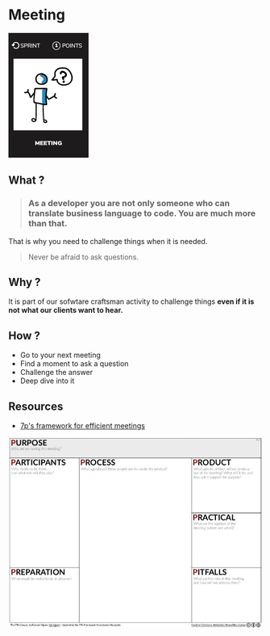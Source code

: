 # Meeting
![Ask a question](images/meeting.png)  

## What ?
> ### As a developer you are not only someone who can translate business language to code. **You are much more than that**.

That is why you need to challenge things when it is needed.

> Never be afraid to ask questions.  

## Why ?
It is part of our sofwtare craftsman activity to challenge things **even if it is not what our clients want to hear.** 

## How ?
* Go to your next meeting
* Find a moment to ask a question
* Challenge the answer
* Deep dive into it

## Resources
* [7p's framework for efficient meetings](http://gamestorming.com/7ps-framework/)  

![Ask a question](images/meeting-question1.jpg)    
